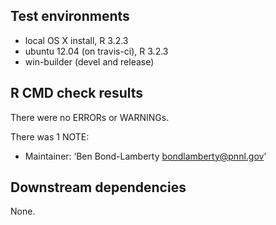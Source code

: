 ## Test environments

* local OS X install, R 3.2.3
* ubuntu 12.04 (on travis-ci), R 3.2.3
* win-builder (devel and release)

## R CMD check results

There were no ERRORs or WARNINGs. 

There was 1 NOTE:

* Maintainer: ‘Ben Bond-Lamberty <bondlamberty@pnnl.gov>’

## Downstream dependencies

None.
